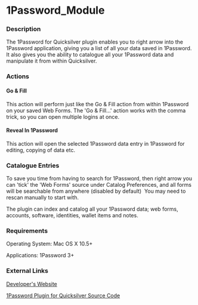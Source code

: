 # 1Password\_Module

### Description

The 1Password for Quicksilver plugin enables you to right arrow into the 1Password application, giving you a list of all your data saved in 1Password. It also gives you the ability to catalogue all your 1Password data and manipulate it from within Quicksilver.

### Actions

#### Go & Fill

This action will perform just like the Go & Fill action from within 1Password on your saved Web Forms. The 'Go & Fill...' action works with the comma trick, so you can open multiple logins at once.

#### Reveal In 1Password

This action will open the selected 1Password data entry in 1Password for editing, copying of data etc. 

### Catalogue Entries

To save you time from having to search for 1Password, then right arrow you can 'tick' the 'Web Forms' source under Catalog Preferences, and all forms will be searchable from anywhere (disabled by default)  You may need to rescan manually to start with.

The plugin can index and catalog all your 1Password data; web forms, accounts, software, identities, wallet items and notes.

### Requirements

Operating System: Mac OS X 10.5+

Applications: 1Password 3+

### External Links

[Developer's Website](http://patjack.co.uk)

[1Password Plugin for Quicksilver Source Code](https://github.com/pjrobertson/1Password-Plugin)
